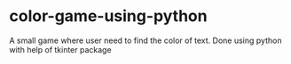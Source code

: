 # color-game-using-python
A small game where user need to find the color of text. Done using python with help of tkinter package
